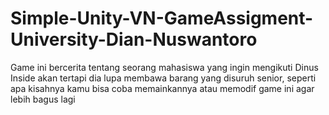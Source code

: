 # Simple-Unity-VN-GameAssigment-University-Dian-Nuswantoro
Game ini bercerita tentang seorang mahasiswa yang ingin mengikuti Dinus Inside akan tertapi dia lupa membawa barang yang disuruh senior, seperti apa kisahnya kamu bisa coba memainkannya atau memodif game ini agar lebih bagus lagi
